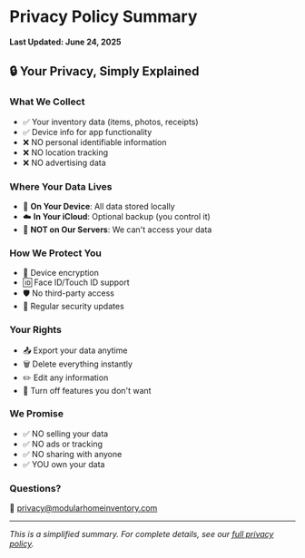# Privacy Policy Summary

**Last Updated: June 24, 2025**

## 🔒 Your Privacy, Simply Explained

### What We Collect
- ✅ Your inventory data (items, photos, receipts)
- ✅ Device info for app functionality
- ❌ NO personal identifiable information
- ❌ NO location tracking
- ❌ NO advertising data

### Where Your Data Lives
- 📱 **On Your Device**: All data stored locally
- ☁️ **In Your iCloud**: Optional backup (you control it)
- 🚫 **NOT on Our Servers**: We can't access your data

### How We Protect You
- 🔐 Device encryption
- 🆔 Face ID/Touch ID support
- 🛡️ No third-party access
- 🔄 Regular security updates

### Your Rights
- 📤 Export your data anytime
- 🗑️ Delete everything instantly
- ✏️ Edit any information
- 🔕 Turn off features you don't want

### We Promise
- ✅ NO selling your data
- ✅ NO ads or tracking
- ✅ NO sharing with anyone
- ✅ YOU own your data

### Questions?
📧 privacy@modularhomeinventory.com

---

*This is a simplified summary. For complete details, see our [full privacy policy](PRIVACY_POLICY.md).*